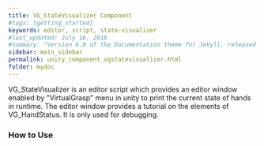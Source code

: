```yaml
---
title: VG_StateVisualizer Component
#tags: [getting_started]
keywords: editor, script, state-visualizer
#last_updated: July 16, 2016
#summary: "Version 6.0 of the Documentation theme for Jekyll, released July 4, 2016, implements relative links so you can view the files offline or on any server without configuring urls and baseurls. Additionally, you can store pages in subdirectories. Templates for alerts and images are available."
sidebar: main_sidebar
permalink: unity_component_vgstatevisualizer.html
folder: mydoc
---
```


VG_StateVisualizer is an editor script which provides an editor window enabled by "VirtualGrasp" menu in unity to print the current state of hands in runtime. 
The editor window provides a tutorial on the elements of VG_HandStatus. It is only used for debugging. 

### How to Use

